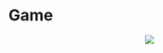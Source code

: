 # Game 



<p align="center">
  
   <img src="https://i.postimg.cc/tRnppt8c/LOGO-BANNER.png"> 
</p>


```
